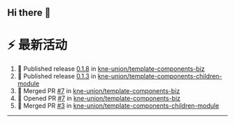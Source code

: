## Hi there 👋

<!--

**Here are some ideas to get you started:**

🙋‍♀️ A short introduction - what is your organization all about?
🌈 Contribution guidelines - how can the community get involved?
👩‍💻 Useful resources - where can the community find your docs? Is there anything else the community should know?
🍿 Fun facts - what does your team eat for breakfast?
🧙 Remember, you can do mighty things with the power of [Markdown](https://docs.github.com/github/writing-on-github/getting-started-with-writing-and-formatting-on-github/basic-writing-and-formatting-syntax)
-->


# ⚡ 最新活动

<!--START_SECTION:activity-->
1. 🚀 Published release [0.1.8](https://github.com/kne-union/template-components-biz/releases/tag/0.1.8) in [kne-union/template-components-biz](https://github.com/kne-union/template-components-biz)
2. 🚀 Published release [0.1.3](https://github.com/kne-union/template-components-children-module/releases/tag/0.1.3) in [kne-union/template-components-children-module](https://github.com/kne-union/template-components-children-module)
3. 🎉 Merged PR [#7](https://github.com/kne-union/template-components-biz/pull/7) in [kne-union/template-components-biz](https://github.com/kne-union/template-components-biz)
4. 💪 Opened PR [#7](https://github.com/kne-union/template-components-biz/pull/7) in [kne-union/template-components-biz](https://github.com/kne-union/template-components-biz)
5. 🎉 Merged PR [#3](https://github.com/kne-union/template-components-children-module/pull/3) in [kne-union/template-components-children-module](https://github.com/kne-union/template-components-children-module)
<!--END_SECTION:activity-->

---
